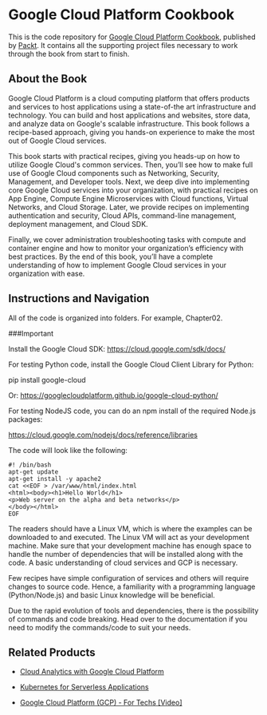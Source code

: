 # Google Cloud Platform Cookbook
This is the code repository for [Google Cloud Platform Cookbook](https://www.packtpub.com/virtualization-and-cloud/google-cloud-platform-cookbook?utm_source=github&utm_medium=repository&utm_campaign=9781788291996), published by [Packt](https://www.packtpub.com/?utm_source=github). It contains all the supporting project files necessary to work through the book from start to finish.
## About the Book
Google Cloud Platform is a cloud computing platform that offers products and services to host applications using a state-of-the art infrastructure and technology. You can build and host applications and websites, store data, and analyze data on Google's scalable infrastructure. This book follows a recipe-based approach, giving you hands-on experience to make the most out of Google Cloud services.

This book starts with practical recipes, giving you heads-up on how to utilize Google Cloud's common services. Then, you’ll see how to make full use of Google Cloud components such as Networking, Security, Management, and Developer tools. Next, we deep dive into implementing core Google Cloud services into your organization, with practical recipes on App Engine, Compute Engine Microservices with Cloud functions, Virtual Networks, and Cloud Storage. Later, we provide recipes on implementing authentication and security, Cloud APIs, command-line management, deployment management, and Cloud SDK.

Finally, we cover administration troubleshooting tasks with compute and container engine and how to monitor your organization’s efficiency with best practices. By the end of this book, you’ll have a complete understanding of how to implement Google Cloud services in your organization with ease.
## Instructions and Navigation
All of the code is organized into folders. For example, Chapter02.

###Important
                                                                           
Install the Google Cloud SDK: https://cloud.google.com/sdk/docs/

For testing Python code, install the Google Cloud Client Library for Python:

pip install google-cloud

Or: https://googlecloudplatform.github.io/google-cloud-python/

For testing NodeJS code, you can do an npm install of the required Node.js packages:

https://cloud.google.com/nodejs/docs/reference/libraries

The code will look like the following:
```
#! /bin/bash
apt-get update
apt-get install -y apache2
cat <<EOF > /var/www/html/index.html
<html><body><h1>Hello World</h1>
<p>Web server on the alpha and beta networks</p>
</body></html>
EOF
```

The readers should have a Linux VM, which is where the examples can be downloaded to and executed. The Linux VM will act as your development machine. Make sure that your development machine has enough space to handle the number of dependencies that will be installed along with the code. A basic understanding of cloud services and GCP is necessary.

Few recipes have simple configuration of services and others will require changes to source code. Hence, a familiarity with a programming language (Python/Node.js) and basic Linux knowledge will be beneficial.

Due to the rapid evolution of tools and dependencies, there is the possibility of commands and code breaking. Head over to the documentation if you need to modify the commands/code to suit your needs.

## Related Products
* [Cloud Analytics with Google Cloud Platform](https://www.packtpub.com/big-data-and-business-intelligence/cloud-analytics-google-cloud-platform?utm_source=github&utm_medium=repository&utm_campaign=9781788839686)

* [Kubernetes for Serverless Applications](https://www.packtpub.com/networking-and-servers/kubernetes-serverless-applications?utm_source=github&utm_medium=repository&utm_campaign=9781788620376)

* [Google Cloud Platform (GCP) - For Techs [Video]](https://www.packtpub.com/application-development/google-cloud-platform-gcp-techs-video?utm_source=github&utm_medium=repository&utm_campaign=9781789137668)

